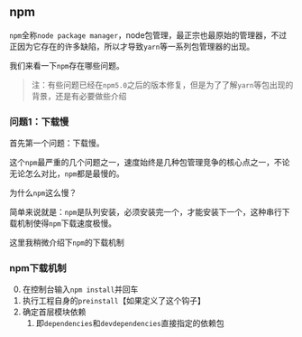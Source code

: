 ## npm
`npm`全称`node package manager`，node包管理，最正宗也最原始的管理器，不过正因为它存在的许多缺陷，所以才导致`yarn`等一系列包管理器的出现。

我们来看一下`npm`存在哪些问题。

> 注：有些问题已经在`npm5.0`之后的版本修复，但是为了了解`yarn`等包出现的背景，还是有必要做些介绍

### 问题1：下载慢
首先第一个问题：下载慢。

这个`npm`最严重的几个问题之一，速度始终是几种包管理竞争的核心点之一，不论无论怎么对比，`npm`都是最慢的。

为什么`npm`这么慢？

简单来说就是：`npm`是队列安装，必须安装完一个，才能安装下一个，这种串行下载机制使得`npm`下载速度极慢。

这里我稍微介绍下`npm`的下载机制

### npm下载机制
0. 在控制台输入`npm install`并回车
1. 执行工程自身的`preinstall`【如果定义了这个钩子】
2. 确定首层模块依赖
    1. 即`dependencies`和`devdependencies`直接指定的依赖包